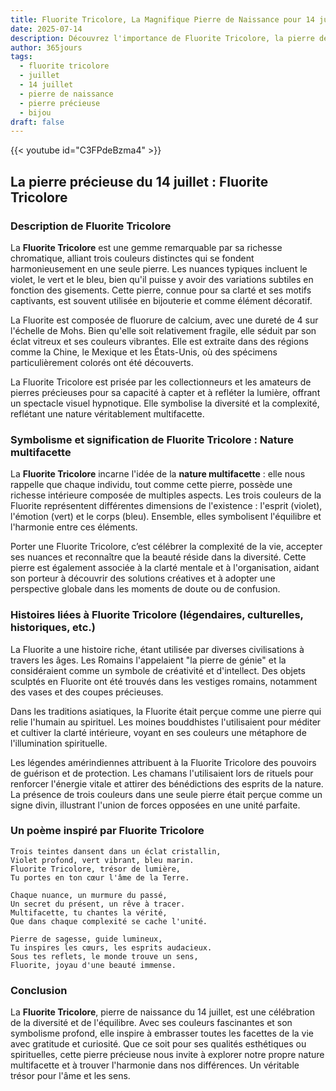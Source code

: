 ```yaml
---
title: Fluorite Tricolore, La Magnifique Pierre de Naissance pour 14 juillet
date: 2025-07-14
description: Découvrez l'importance de Fluorite Tricolore, la pierre de naissance du 14 juillet qui symbolise Nature multifacette. Laissez sa beauté et sa signification illuminer votre journée.
author: 365jours
tags:
  - fluorite tricolore
  - juillet
  - 14 juillet
  - pierre de naissance
  - pierre précieuse
  - bijou
draft: false
---
```


{{< youtube id="C3FPdeBzma4" >}}

## La pierre précieuse du 14 juillet : Fluorite Tricolore

### Description de Fluorite Tricolore

La **Fluorite Tricolore** est une gemme remarquable par sa richesse chromatique, alliant trois couleurs distinctes qui se fondent harmonieusement en une seule pierre. Les nuances typiques incluent le violet, le vert et le bleu, bien qu'il puisse y avoir des variations subtiles en fonction des gisements. Cette pierre, connue pour sa clarté et ses motifs captivants, est souvent utilisée en bijouterie et comme élément décoratif.

La Fluorite est composée de fluorure de calcium, avec une dureté de 4 sur l'échelle de Mohs. Bien qu'elle soit relativement fragile, elle séduit par son éclat vitreux et ses couleurs vibrantes. Elle est extraite dans des régions comme la Chine, le Mexique et les États-Unis, où des spécimens particulièrement colorés ont été découverts.

La Fluorite Tricolore est prisée par les collectionneurs et les amateurs de pierres précieuses pour sa capacité à capter et à refléter la lumière, offrant un spectacle visuel hypnotique. Elle symbolise la diversité et la complexité, reflétant une nature véritablement multifacette.

### Symbolisme et signification de Fluorite Tricolore : Nature multifacette

La **Fluorite Tricolore** incarne l'idée de la **nature multifacette** : elle nous rappelle que chaque individu, tout comme cette pierre, possède une richesse intérieure composée de multiples aspects. Les trois couleurs de la Fluorite représentent différentes dimensions de l'existence : l'esprit (violet), l'émotion (vert) et le corps (bleu). Ensemble, elles symbolisent l'équilibre et l'harmonie entre ces éléments.

Porter une Fluorite Tricolore, c’est célébrer la complexité de la vie, accepter ses nuances et reconnaître que la beauté réside dans la diversité. Cette pierre est également associée à la clarté mentale et à l'organisation, aidant son porteur à découvrir des solutions créatives et à adopter une perspective globale dans les moments de doute ou de confusion.

### Histoires liées à Fluorite Tricolore (légendaires, culturelles, historiques, etc.)

La Fluorite a une histoire riche, étant utilisée par diverses civilisations à travers les âges. Les Romains l'appelaient "la pierre de génie" et la considéraient comme un symbole de créativité et d'intellect. Des objets sculptés en Fluorite ont été trouvés dans les vestiges romains, notamment des vases et des coupes précieuses.

Dans les traditions asiatiques, la Fluorite était perçue comme une pierre qui relie l'humain au spirituel. Les moines bouddhistes l'utilisaient pour méditer et cultiver la clarté intérieure, voyant en ses couleurs une métaphore de l'illumination spirituelle.

Les légendes amérindiennes attribuent à la Fluorite Tricolore des pouvoirs de guérison et de protection. Les chamans l'utilisaient lors de rituels pour renforcer l'énergie vitale et attirer des bénédictions des esprits de la nature. La présence de trois couleurs dans une seule pierre était perçue comme un signe divin, illustrant l'union de forces opposées en une unité parfaite.

### Un poème inspiré par Fluorite Tricolore

```
Trois teintes dansent dans un éclat cristallin,  
Violet profond, vert vibrant, bleu marin.  
Fluorite Tricolore, trésor de lumière,  
Tu portes en ton cœur l'âme de la Terre.

Chaque nuance, un murmure du passé,  
Un secret du présent, un rêve à tracer.  
Multifacette, tu chantes la vérité,  
Que dans chaque complexité se cache l'unité.

Pierre de sagesse, guide lumineux,  
Tu inspires les cœurs, les esprits audacieux.  
Sous tes reflets, le monde trouve un sens,  
Fluorite, joyau d'une beauté immense.
```

### Conclusion

La **Fluorite Tricolore**, pierre de naissance du 14 juillet, est une célébration de la diversité et de l'équilibre. Avec ses couleurs fascinantes et son symbolisme profond, elle inspire à embrasser toutes les facettes de la vie avec gratitude et curiosité. Que ce soit pour ses qualités esthétiques ou spirituelles, cette pierre précieuse nous invite à explorer notre propre nature multifacette et à trouver l'harmonie dans nos différences. Un véritable trésor pour l'âme et les sens.
